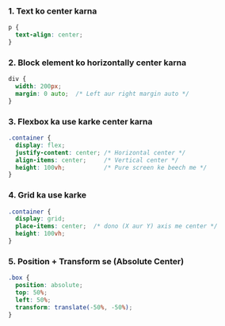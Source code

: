 ### 1. Text ko center karna

```css
p {
  text-align: center;
}
```

### 2. Block element ko horizontally center karna

```css
div {
  width: 200px;
  margin: 0 auto;  /* Left aur right margin auto */
}
```

### 3. Flexbox ka use karke center karna

```css
.container {
  display: flex;
  justify-content: center; /* Horizontal center */
  align-items: center;     /* Vertical center */
  height: 100vh;           /* Pure screen ke beech me */
}
```

### 4. Grid ka use karke

```css
.container {
  display: grid;
  place-items: center;  /* dono (X aur Y) axis me center */
  height: 100vh;
}
```

### 5. Position + Transform se (Absolute Center)

```css
.box {
  position: absolute;
  top: 50%;
  left: 50%;
  transform: translate(-50%, -50%);
}
```